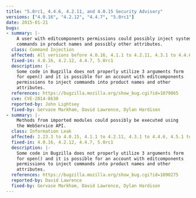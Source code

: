 ```yaml
---
title: "5.0rc1, 4.4.6, 4.2.11, and 4.0.15 Security Advisory"
versions: ["4.0.16", "4.2.12", "4.4.7", "5.0rc1"]
date: 2015-01-21
bugs:
- summary: |-
    A user with editcomponents permissions could possibly inject system
    commands in product names and possibly other attributes.
  class: Command Injection
  affected: All versions before 4.0.16, 4.1.1 to 4.2.11, 4.3.1 to 4.4.6, 4.5.1 to 4.5.6
  fixed-in: 4.0.16, 4.2.12, 4.4.7, 5.0rc1
  description: |-
    Some code in Bugzilla does not properly utilize 3 arguments form
    for open() and it is possible for an account with editcomponents 
    permissions to inject commands into product names and other
    attributes.
  references: https://bugzilla.mozilla.org/show_bug.cgi?id=1079065
  cve: CVE-2014-8630
  reported-by: John Lightsey
  fixed-by: Gervase Markham, David Lawrence, Dylan Hardison
- summary: |-
    Methods from imported modules could possibly be executed using
    the WebService API.
  class: Information Leak
  affected: 2.23.3 to 4.0.15, 4.1.1 to 4.2.11, 4.3.1 to 4.4.6, 4.5.1 to 4.5.6
  fixed-in: 4.0.16, 4.2.12, 4.4.7, 5.0rc1
  description: |-
    Some code in Bugzilla does not properly utilize 3 arguments form
    for open() and it is possible for an account with editcomponents 
    permissions to inject commands into product names and other
    attributes.
  references: https://bugzilla.mozilla.org/show_bug.cgi?id=1090275
  reported-by: David Lawrence
  fixed-by: Gervase Markham, David Lawrence, Dylan Hardison
---
```

